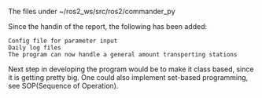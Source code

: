The files under ~/ros2_ws/src/ros2/commander_py

Since the handin of the report, the following has been added:

	Config file for parameter input
	Daily log files
	The program can now handle a general amount transporting stations

Next step in developing the program would be to make it class based, since it is getting pretty big. One could also implement set-based programming, see SOP(Sequence of Operation).

